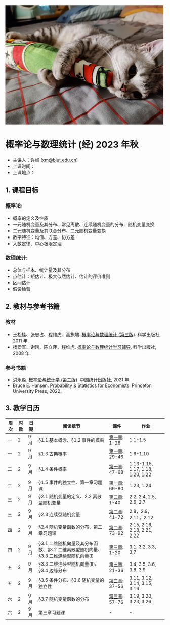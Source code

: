 <img src="cover.jpeg" width="500"> 

# 概率论与数理统计 (经) 2023 年秋

+ 主讲人：许岷 (xm@bjut.edu.cn)
+ 上课时间：
+ 上课地点：

## 1. 课程目标

### 概率论:
+ 概率的定义及性质
+ 一元随机变量及其分布、常见离散、连续随机变量的分布、随机变量变换
+ 二元随机变量及其联合分布、二元随机变量变换
+ 数字特征：均值、方差、协方差
+ 大数定律、中心极限定理

### 数理统计:
+ 总体与样本、统计量及其分布
+ 点估计：矩估计、极大似然估计、估计的评价准则
+ 区间估计
+ 假设检验

## 2. 教材与参考书籍

### 教材
+ 王松桂、张忠占、程维虎、高旅端. [概率论与数理统计 (第三版)](https://book.douban.com/subject/10354547/). 科学出版社, 2011 年.
+ 杨爱军、谢琍、陈立萍、程维虎. [概率论与数理统计学习辅导](https://book.douban.com/subject/35830043/). 科学出版社, 2008 年.

### 参考书籍
+ 洪永淼. [概率论与统计学 (第二版)](https://book.douban.com/subject/35798663/). 中国统计出版社, 2021 年.
+ Bruce E. Hansen. [Probability & Statistics for Economists](https://book.douban.com/subject/35783779/). Princeton University Press, 2022.

## 3. 教学日历

| 周次 | 时数 | 日期 | 阅读章节 | 课件 | 作业 |
| ------------- | ------------- | ------------- | ------------- | ------------- | ------------- |
| 一 | 2 | 9 月 | §1.1 基本概念、§1.2 事件的概率 | [第一章](https://github.com/xumin1991/Probability-and-Statistics-2023/blob/Min/PPT/%E7%AC%AC%E4%B8%80%E7%AB%A0_%E9%9A%8F%E6%9C%BA%E4%BA%8B%E4%BB%B6.pdf): 1-28 | 1.1-1.5|
| 一 | 2 | 9 月 | §1.3 古典概率 | [第一章](https://github.com/xumin1991/Probability-and-Statistics-2023/blob/Min/PPT/%E7%AC%AC%E4%B8%80%E7%AB%A0_%E9%9A%8F%E6%9C%BA%E4%BA%8B%E4%BB%B6.pdf): 29-46 | 1.6-1.10|
| 二 | 2 | 9 月 | §1.4 条件概率 | [第一章](https://github.com/xumin1991/Probability-and-Statistics-2023/blob/Min/PPT/%E7%AC%AC%E4%B8%80%E7%AB%A0_%E9%9A%8F%E6%9C%BA%E4%BA%8B%E4%BB%B6.pdf): 47-68 | 1.13-1.15, 1.17, 1.18, 1.20, 1.22 | 
| 二 | 2 | 9 月 | §1.5 事件的独立性、第一章习题课 | [第一章](https://github.com/xumin1991/Probability-and-Statistics-2023/blob/Min/PPT/%E7%AC%AC%E4%B8%80%E7%AB%A0_%E9%9A%8F%E6%9C%BA%E4%BA%8B%E4%BB%B6.pdf): 69-80 | 1.23, 1.24 |
| 三 | 2 | 9 月 | §2.1 随机变量的定义、2.2 离散型随机变量 | [第二章](https://github.com/xumin1991/Probability-and-Statistics-2023/blob/Min/PPT/%E7%AC%AC%E4%BA%8C%E7%AB%A0_%E9%9A%8F%E6%9C%BA%E5%8F%98%E9%87%8F.pdf): 1-40 | 2.2, 2.4, 2.5, 2.6, 2.7 |
| 三 | 2 | 9 月 | §2.3 连续型随机变量  | [第二章](https://github.com/xumin1991/Probability-and-Statistics-2023/blob/Min/PPT/%E7%AC%AC%E4%BA%8C%E7%AB%A0_%E9%9A%8F%E6%9C%BA%E5%8F%98%E9%87%8F.pdf): 41-72 | 2.8，2.9，2.11，2.12 |
| 四 | 2 | 9 月 | §2.4 随机变量函数的分布、第二章习题课 | [第二章](https://github.com/xumin1991/Probability-and-Statistics-2023/blob/Min/PPT/%E7%AC%AC%E4%BA%8C%E7%AB%A0_%E9%9A%8F%E6%9C%BA%E5%8F%98%E9%87%8F.pdf): 73-92 | 2.15, 2.16, 2.18, 2.21, 2.22 |
| 四 | 2 | 9 月 | §3.1 二维随机向量及其分布函数、§3.2 二维离散型随机向量、§3.3 二维连续型随机向量(I)  | [第三章](https://github.com/xumin1991/Probability-and-Statistics-2023/blob/Min/PPT/%E7%AC%AC%E4%B8%89%E7%AB%A0_%E9%9A%8F%E6%9C%BA%E5%90%91%E9%87%8F.pdf): 1-20 | 3.1, 3.2, 3.3, 3.7 |
| 五 | 2 | 9 月 | §3.3 二维连续型随机向量(II)、§3.4 边缘分布 | [第三章](https://github.com/xumin1991/Probability-and-Statistics-2023/blob/Min/PPT/%E7%AC%AC%E4%B8%89%E7%AB%A0_%E9%9A%8F%E6%9C%BA%E5%90%91%E9%87%8F.pdf): 21-36 | 3.4, 3.5, 3.6, 3.8, 3.9 |
| 五 | 2 | 9 月 | §3.5 条件分布、§3.6 随机变量的独立性 | [第三章](https://github.com/xumin1991/Probability-and-Statistics-2023/blob/Min/PPT/%E7%AC%AC%E4%B8%89%E7%AB%A0_%E9%9A%8F%E6%9C%BA%E5%90%91%E9%87%8F.pdf): 37-56 | 3.11, 3.12, 3.14, 3.15, 3.16 |
| 六 | 2 | 9 月 | §3.7 随机变量函数的分布 | [第三章](https://github.com/xumin1991/Probability-and-Statistics-2023/blob/Min/PPT/%E7%AC%AC%E4%B8%89%E7%AB%A0_%E9%9A%8F%E6%9C%BA%E5%90%91%E9%87%8F.pdf): 57-76 | 3.19, 3.20, 3.23, 3.26 |
| 六 | 2 | 9 月 | 第三章习题课 | - | - |



